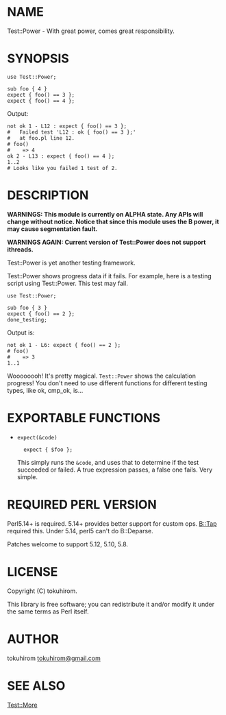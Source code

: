 # NAME

Test::Power - With great power, comes great responsibility.

# SYNOPSIS

    use Test::Power;

    sub foo { 4 }
    expect { foo() == 3 };
    expect { foo() == 4 };

Output:

    not ok 1 - L12 : expect { foo() == 3 };
    #   Failed test 'L12 : ok { foo() == 3 };'
    #   at foo.pl line 12.
    # foo()
    #    => 4
    ok 2 - L13 : expect { foo() == 4 };
    1..2
    # Looks like you failed 1 test of 2.

# DESCRIPTION

__WARNINGS: This module is currently on ALPHA state. Any APIs will change without notice. Notice that since this module uses the B power, it may cause segmentation fault.__

__WARNINGS AGAIN: Current version of Test::Power does not support ithreads.__

Test::Power is yet another testing framework.

Test::Power shows progress data if it fails. For example, here is a testing script using Test::Power. This test may fail.

    use Test::Power;

    sub foo { 3 }
    expect { foo() == 2 };
    done_testing;

Output is:

    not ok 1 - L6: expect { foo() == 2 };
    # foo()
    #    => 3
    1..1

Woooooooh! It's pretty magical. `Test::Power` shows the calculation progress! You don't need to use different functions for different testing types, like ok, cmp\_ok, is...

# EXPORTABLE FUNCTIONS

- `expect(&code)`

        expect { $foo };

    This simply runs the `&code`, and uses that to determine if the test succeeded or failed.
    A true expression passes, a false one fails.  Very simple.

# REQUIRED PERL VERSION

Perl5.14+ is required. 5.14+ provides better support for custom ops.
[B::Tap](http://search.cpan.org/perldoc?B::Tap) required this. Under 5.14, perl5 can't do B::Deparse.

Patches welcome to support 5.12, 5.10, 5.8.

# LICENSE

Copyright (C) tokuhirom.

This library is free software; you can redistribute it and/or modify
it under the same terms as Perl itself.

# AUTHOR

tokuhirom <tokuhirom@gmail.com>

# SEE ALSO

[Test::More](http://search.cpan.org/perldoc?Test::More)
